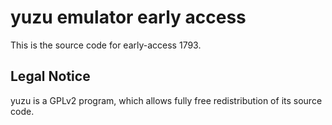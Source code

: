 yuzu emulator early access
=============

This is the source code for early-access 1793.

## Legal Notice

yuzu is a GPLv2 program, which allows fully free redistribution of its source code.